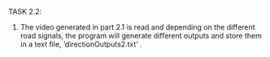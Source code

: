 TASK 2.2:
1. The video generated in part 2.1 is read and depending on the different road signals, the program will generate different outputs and store them in a text file, ‘directionOutputs2.txt’ .
